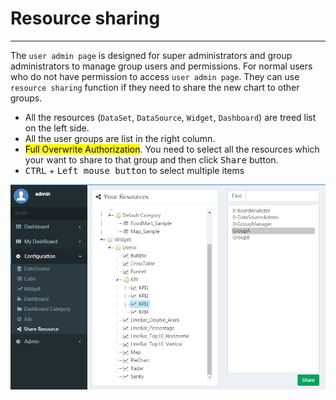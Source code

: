 # Resource sharing

---

The `user admin page` is designed for super administrators and group administrators to manage group users and permissions.
For normal users who do not have permission to access `user admin page`. They can use `resource sharing` function if they need to share the new chart to other groups.

* All the resources (`DataSet`, `DataSource`, `Widget`, `Dashboard`) are treed list on the left side.
* All the user groups are list in the right column.
* <mark>Full Overwrite Authorization</mark>. You need to select all the resources which your want to share to that group and then click <kbd>Share</kbd> button.
* <kbd>CTRL</kbd> + <kbd>Left mouse button</kbd>  to select multiple items

![](/assets/share_resource.png)


